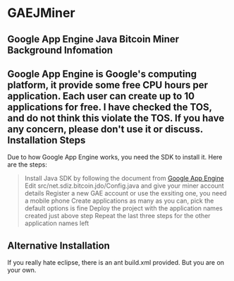 GAEJMiner
=========
Google App Engine Java Bitcoin Miner
Background Infomation
------
Google App Engine is Google's computing platform, it provide some free CPU hours per application. Each user can create up to 10 applications for free. I have checked the TOS, and do not think this violate the TOS. If you have any concern, please don't use it or discuss.
Installation Steps
------
Due to how Google App Engine works, you need the SDK to install it. Here are the steps:
> Install Java SDK by following the document from [Google App Engine](https://developers.google.com/appengine/docs/java/gettingstarted/installing)
> Edit src/net.sdiz.bitcoin.jdo/Config.java and give your miner account details
> Register a new GAE account or use the exsiting one, you need a mobile phone
> Create applications as many as you can, pick the default options is fine
> Deploy the project with the application names created just above step 
> Repeat the last three steps for the other application names left

Alternative Installation
------
If you really hate eclipse, there is an ant build.xml provided. But you are on your own.
